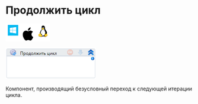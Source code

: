 # Продолжить цикл

![](<../../../.gitbook/assets/image (100) (1) (1) (1) (1) (1) (219).png>)

![](<../../../.gitbook/assets/image (223).png>)

Компонент, производящий безусловный переход к следующей итерации цикла.
